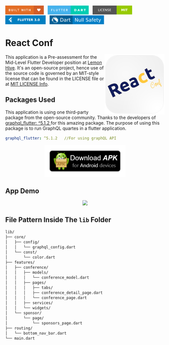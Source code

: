 <img src="screenshots/badges/built-with-love.svg" height="28px"/>&nbsp;&nbsp;
<img src="screenshots/badges/flutter-dart.svg" height="28px" />&nbsp;&nbsp;
<a href="https://choosealicense.com/licenses/mit/" target="_blank"><img src="screenshots/badges/license-MIT.svg" height="28px" /></a>&nbsp;&nbsp;
<img src="screenshots/badges/Flutter-3.svg" height="28px" />&nbsp;&nbsp;
<img src="screenshots/badges/dart-null_safety-blue.svg" height="28px"/>

# React Conf

<img align="right" src="screenshots/app_icon/playstore.png" height="190"></img>
This application is a Pre-assessment for the Mid-Level Flutter Developer position at [Lemon Hive](https://www.lemonhive.com/). It's an open-source project, hence use of the source code is governed by an MIT-style license that can be found in the LICENSE file or at [MIT LICENSE Info](https://choosealicense.com/licenses/mit/).

## Packages Used

This application is using one third-party package from the open-source community. Thanks to the developers of <a href = "https://pub.dev/packages/graphql_flutter">graphql_flutter: ^5.1.2 </a> for this amazing package. The purpose of using this package is to run GraphQL quartes in a flutter application.

```yaml
graphql_flutter: ^5.1.2   //For using graphQL API
```

<p align="center">
    <a href="-----" target="_blank"><img src="screenshots/download_apk/download.png" height="100" ></img></a>
  </p>

## App Demo

<p align="center"><img src="--------"></p>

## File Pattern Inside The `lib` Folder

```
lib/
├── core/
│   ├── config/
│   │   └── graphql_config.dart
│   └── const/
│       └── color.dart
├── features/
│   ├── conference/
│   │   ├── models/
│   │   │   └── conference_model.dart
│   │   ├── pages/
│   │   │   ├── tabs/
│   │   │   ├── conference_detail_page.dart
│   │   │   └── conference_page.dart
│   │   ├── services/
│   │   └── widgets/
│   └── sponsor/
│       └── page/
│           └── sponsors_page.dart
├── routing/
│   └── bottom_nav_bar.dart
└── main.dart
```
